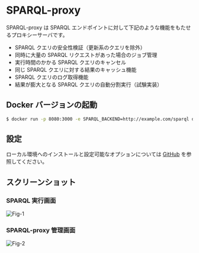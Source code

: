# SPARQL-proxy

SPARQL-proxy は SPARQL エンドポイントに対して下記のような機能をもたせるプロキシーサーバです。

* SPARQL クエリの安全性検証（更新系のクエリを除外）
* 同時に大量の SPARQL リクエストがあった場合のジョブ管理
* 実行時間のかかる SPARQL クエリのキャンセル
* 同じ SPARQL クエリに対する結果のキャッシュ機能
* SPARQL クエリのログ取得機能
* 結果が膨大となる SPARQL クエリの自動分割実行（試験実装）

## Docker バージョンの起動

```sh
$ docker run -p 8080:3000 -e SPARQL_BACKEND=http://example.com/sparql dbcls/sparql-proxy
```

## 設定

ローカル環境へのインストールと設定可能なオプションについては [GitHub](https://github.com/dbcls/sparql-proxy) を参照してください。

## スクリーンショット

### SPARQL 実行画面

![Fig-1](https://raw.githubusercontent.com/dbcls/master/services/images/SPARQL-proxy_fig-1.png)

### SPARQL-proxy 管理画面

![Fig-2](https://raw.githubusercontent.com/dbcls/master/services/images/SPARQL-proxy_fig-2.png)



